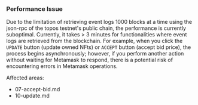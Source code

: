### Performance Issue

Due to the limitation of retrieving event logs 1000 blocks at a time using the json-rpc of the topos testnet's public chain, the performance is currently suboptimal. Currently, it takes > 3 minutes for functionalities where event logs are retrieved from the blockchain. For example, when you click the `UPDATE` button (update owned NFts) or `ACCEPT` button (accept bid price), the process begins asynchronously; however, if you perform another action without waiting for Metamask to respond, there is a potential risk of encountering errors in Metamask operations.

Affected areas:

- 07-accept-bid.md
- 10-update.md
